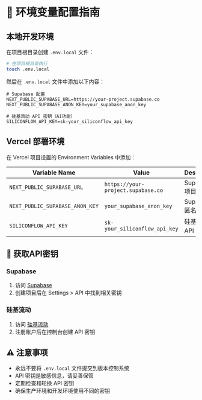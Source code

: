 # 🔧 环境变量配置指南

## 本地开发环境

在项目根目录创建 `.env.local` 文件：

```bash
# 在项目根目录执行
touch .env.local
```

然后在 `.env.local` 文件中添加以下内容：

```env
# Supabase 配置
NEXT_PUBLIC_SUPABASE_URL=https://your-project.supabase.co
NEXT_PUBLIC_SUPABASE_ANON_KEY=your_supabase_anon_key

# 硅基流动 API 密钥（AI功能）
SILICONFLOW_API_KEY=sk-your_siliconflow_api_key
```

## Vercel 部署环境

在 Vercel 项目设置的 Environment Variables 中添加：

| Variable Name | Value | Description |
|---------------|-------|-------------|
| `NEXT_PUBLIC_SUPABASE_URL` | `https://your-project.supabase.co` | Supabase 项目 URL |
| `NEXT_PUBLIC_SUPABASE_ANON_KEY` | `your_supabase_anon_key` | Supabase 匿名密钥 |
| `SILICONFLOW_API_KEY` | `sk-your_siliconflow_api_key` | 硅基流动 API 密钥 |

## 🔑 获取API密钥

### Supabase
1. 访问 [Supabase](https://supabase.com/)
2. 创建项目后在 Settings > API 中找到相关密钥

### 硅基流动
1. 访问 [硅基流动](https://siliconflow.cn/)
2. 注册账户后在控制台创建 API 密钥

## ⚠️ 注意事项

- 永远不要将 `.env.local` 文件提交到版本控制系统
- API 密钥是敏感信息，请妥善保管
- 定期检查和轮换 API 密钥
- 确保生产环境和开发环境使用不同的密钥 